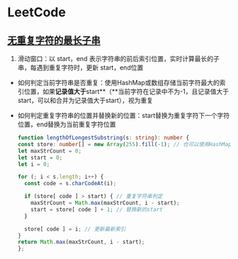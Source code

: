 # LeetCode

## [无重复字符的最长子串](https://leetcode-cn.com/problems/longest-substring-without-repeating-characters/)

1. 滑动窗口：以 start，end 表示字符串的前后索引位置，实时计算最长的子串，每遇到重复字符时，更新 start，end位置

- 如何判定当前字符串是否重复：使用HashMap或数组存储当前字符最大的索引位置，如果**记录值大于**start**（**当前字符在记录中不为-1，且记录值大于start，可以和合并为记录值大于start），视为重复
- 如何判定重复字符串的位置并替换新的位置：start替换为重复字符下一个字符位置，end替换为当前重复字符位置

  ```typescript
  function lengthOfLongestSubstring(s: string): number {
  const store: number[] = new Array(255).fill(-1); // 也可以使用HashMap
  let maxStrCount = 0;
  let start = 0;
  let i = 0;

  for (; i < s.length; i++) {
    const code = s.charCodeAt(i);

    if (store[ code ] > start) { // 重复字符串判定
      maxStrCount = Math.max(maxStrCount, i - start);
      start = store[ code ] + 1; // 替换新的start
    }

    store[ code ] = i; // 更新最新索引
  }
  return Math.max(maxStrCount, i - start);
  };
  ```
